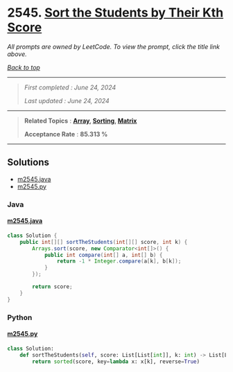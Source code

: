 # 2545. [Sort the Students by Their Kth Score](<https://leetcode.com/problems/sort-the-students-by-their-kth-score>)

*All prompts are owned by LeetCode. To view the prompt, click the title link above.*

*[Back to top](<../README.md>)*

------

> *First completed : June 24, 2024*
>
> *Last updated : June 24, 2024*

------

> **Related Topics** : **[Array](<by_topic/Array.md>), [Sorting](<by_topic/Sorting.md>), [Matrix](<by_topic/Matrix.md>)**
>
> **Acceptance Rate** : **85.313 %**

------

## Solutions

- [m2545.java](<../my-submissions/m2545.java>)
- [m2545.py](<../my-submissions/m2545.py>)
### Java
#### [m2545.java](<../my-submissions/m2545.java>)
```Java
class Solution {
    public int[][] sortTheStudents(int[][] score, int k) {
        Arrays.sort(score, new Comparator<int[]>() {
            public int compare(int[] a, int[] b) {
                return -1 * Integer.compare(a[k], b[k]);
            }
        });

        return score;
    }
}
```

### Python
#### [m2545.py](<../my-submissions/m2545.py>)
```Python
class Solution:
    def sortTheStudents(self, score: List[List[int]], k: int) -> List[List[int]]:
        return sorted(score, key=lambda x: x[k], reverse=True)
```

